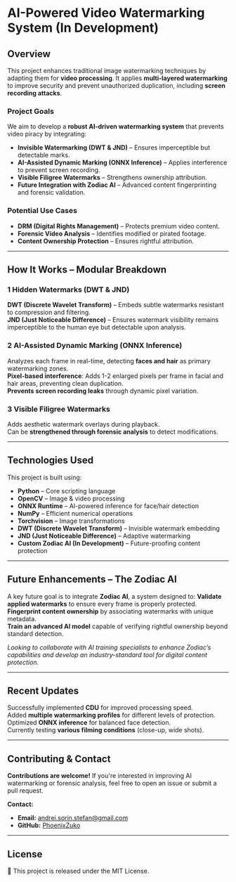 # AI-Powered Video Watermarking System (In Development)

## Overview
This project enhances traditional image watermarking techniques by adapting them for **video processing**. It applies **multi-layered watermarking** to improve security and prevent unauthorized duplication, including **screen recording attacks**.

### **Project Goals**
We aim to develop a **robust AI-driven watermarking system** that prevents video piracy by integrating:
- **Invisible Watermarking (DWT & JND)** – Ensures imperceptible but detectable marks.
- **AI-Assisted Dynamic Marking (ONNX Inference)** – Applies interference to prevent screen recording.
- **Visible Filigree Watermarks** – Strengthens ownership attribution.
- **Future Integration with Zodiac AI** – Advanced content fingerprinting and forensic validation.

### **Potential Use Cases**
- **DRM (Digital Rights Management)** – Protects premium video content.
- **Forensic Video Analysis** – Identifies modified or pirated footage.
- **Content Ownership Protection** – Ensures rightful attribution.

---

## **How It Works – Modular Breakdown**

### **1️ Hidden Watermarks (DWT & JND)**
 **DWT (Discrete Wavelet Transform)** – Embeds subtle watermarks resistant to compression and filtering.  
 **JND (Just Noticeable Difference)** – Ensures watermark visibility remains imperceptible to the human eye but detectable upon analysis.  

### **2️ AI-Assisted Dynamic Marking (ONNX Inference)**
 Analyzes each frame in real-time, detecting **faces and hair** as primary watermarking zones.  
 **Pixel-based interference**: Adds 1-2 enlarged pixels per frame in facial and hair areas, preventing clean duplication.  
 **Prevents screen recording leaks** through dynamic pixel variation.  

### **3️ Visible Filigree Watermarks**
 Adds aesthetic watermark overlays during playback.  
 Can be **strengthened through forensic analysis** to detect modifications.  

---

## **Technologies Used**
This project is built using:
- **Python** – Core scripting language  
- **OpenCV** – Image & video processing  
- **ONNX Runtime** – AI-powered inference for face/hair detection  
- **NumPy** – Efficient numerical operations  
- **Torchvision** – Image transformations  
- **DWT (Discrete Wavelet Transform)** – Invisible watermark embedding  
- **JND (Just Noticeable Difference)** – Adaptive watermarking  
- **Custom Zodiac AI (In Development)** – Future-proofing content protection  

---

## **Future Enhancements – The Zodiac AI**
 A key future goal is to integrate **Zodiac AI**, a system designed to:
 **Validate applied watermarks** to ensure every frame is properly protected.  
 **Fingerprint content ownership** by associating watermarks with unique metadata.  
 **Train an advanced AI model** capable of verifying rightful ownership beyond standard detection.  

 *Looking to collaborate with AI training specialists to enhance Zodiac’s capabilities and develop an industry-standard tool for digital content protection.*  

---

## **Recent Updates**
 Successfully implemented **CDU** for improved processing speed.  
 Added **multiple watermarking profiles** for different levels of protection.  
 Optimized **ONNX inference** for balanced face detection.  
 Currently testing **various filming conditions** (close-up, wide shots).  

---

## **Contributing & Contact**
 **Contributions are welcome!** If you're interested in improving AI watermarking or forensic analysis, feel free to open an issue or submit a pull request.  

 **Contact:**  
- **Email:** andrei.sorin.stefan@gmail.com  
- **GitHub:** [PhoenixZuko](https://github.com/PhoenixZuko)  

---

## **License**
📜 This project is released under the MIT License.  

